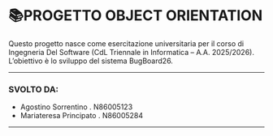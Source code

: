 # 📚PROGETTO OBJECT ORIENTATION
Questo progetto nasce come esercitazione universitaria per il corso di Ingegneria Del Software (CdL Triennale in Informatica – A.A. 2025/2026). L’obiettivo è lo sviluppo del sistema BugBoard26.

---

### SVOLTO DA:
- Agostino Sorrentino . N86005123
- Mariateresa Principato . N86005284

---
